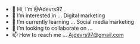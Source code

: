 - 👋 Hi, I’m @Adevrs97
- 👀 I’m interested in ... Digital marketing
- 🌱 I’m currently learning ... Social media marketing
- 💞️ I’m looking to collaborate on ...
- 📫 How to reach me ... Ajdevrs97@gmail.com

<!---
Adevrs97/Adevrs97 is a ✨ special ✨ repository because its `README.md` (this file) appears on your GitHub profile.
You can click the Preview link to take a look at your changes.
--->

